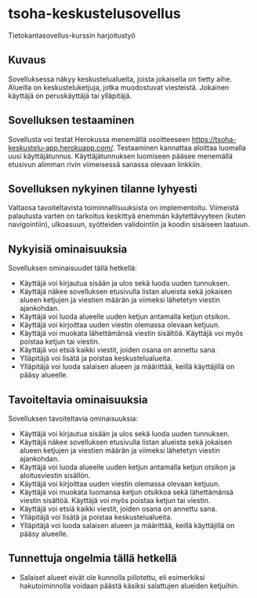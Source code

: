 # tsoha-keskustelusovellus
Tietokantasovellus-kurssin harjoitustyö

## Kuvaus

Sovelluksessa näkyy keskustelualueita, joista jokaisella on tietty aihe. Alueilla on keskusteluketjuja, jotka muodostuvat viesteistä. Jokainen käyttäjä on peruskäyttäjä tai ylläpitäjä.

## Sovelluksen testaaminen

Sovellusta voi testat Herokussa menemällä osoitteeseen https://tsoha-keskustelu-app.herokuapp.com/. Testaaminen kannattaa aloittaa luomalla uusi käyttäjätunnus. Käyttäjätunnuksen luomiseen pääsee menemällä etusivun alimman rivin viimeisessä sanassa olevaan linkkiin.

## Sovelluksen nykyinen tilanne lyhyesti
Valtaosa tavoiteltavista toiminnallisuuksista on implementoitu. Viimeistä palautusta varten on tarkoitus keskittyä enemmän käytettävyyteen (kuten navigointiin), ulkoasuun, syötteiden validointiin ja koodin sisäiseen laatuun.

## Nykyisiä ominaisuuksia

Sovelluksen ominaisuudet tällä hetkellä:

- Käyttäjä voi kirjautua sisään ja ulos sekä luoda uuden tunnuksen.
- Käyttäjä näkee sovelluksen etusivulla listan alueista sekä jokaisen alueen ketjujen ja viestien määrän ja viimeksi lähetetyn viestin ajankohdan.
- Käyttäjä voi luoda alueelle uuden ketjun antamalla ketjun otsikon.
- Käyttäjä voi kirjoittaa uuden viestin olemassa olevaan ketjuun.
- Käyttäjä voi muokata lähettämänsä viestin sisältöä. Käyttäjä voi myös poistaa ketjun tai viestin.
- Käyttäjä voi etsiä kaikki viestit, joiden osana on annettu sana.
- Ylläpitäjä voi lisätä ja poistaa keskustelualueita.
- Ylläpitäjä voi luoda salaisen alueen ja määrittää, keillä käyttäjillä on pääsy alueelle.

## Tavoiteltavia ominaisuuksia

Sovelluksen tavoiteltavia ominaisuuksia:

- Käyttäjä voi kirjautua sisään ja ulos sekä luoda uuden tunnuksen.
- Käyttäjä näkee sovelluksen etusivulla listan alueista sekä jokaisen alueen ketjujen ja viestien määrän ja viimeksi lähetetyn viestin ajankohdan.
- Käyttäjä voi luoda alueelle uuden ketjun antamalla ketjun otsikon ja aloitusviestin sisällön.
- Käyttäjä voi kirjoittaa uuden viestin olemassa olevaan ketjuun.
- Käyttäjä voi muokata luomansa ketjun otsikkoa sekä lähettämänsä viestin sisältöä. Käyttäjä voi myös poistaa ketjun tai viestin.
- Käyttäjä voi etsiä kaikki viestit, joiden osana on annettu sana.
- Ylläpitäjä voi lisätä ja poistaa keskustelualueita.
- Ylläpitäjä voi luoda salaisen alueen ja määrittää, keillä käyttäjillä on pääsy alueelle.

## Tunnettuja ongelmia tällä hetkellä
- Salaiset alueet eivät ole kunnolla piilotettu, eli esimerkiksi hakutoiminnolla voidaan päästä käsiksi salattujen alueiden ketjuihin.